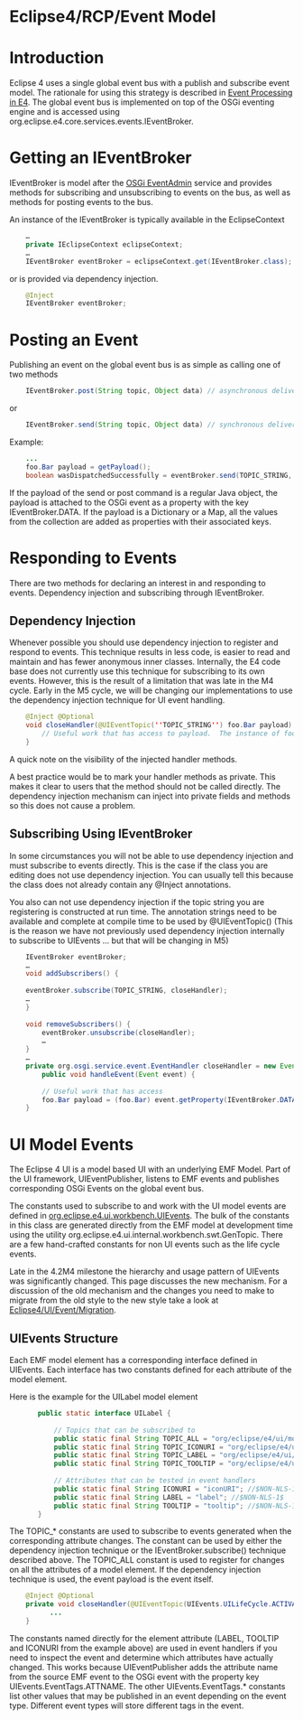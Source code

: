 
Eclipse4/RCP/Event Model
========================


Introduction
============

Eclipse 4 uses a single global event bus with a publish and subscribe event model.
The rationale for using this strategy is described in [Event Processing in E4](/E4/Event_Processing "E4/Event Processing").
The global event bus is implemented on top of the OSGi eventing engine and is accessed using org.eclipse.e4.core.services.events.IEventBroker.

Getting an IEventBroker
=======================

IEventBroker is model after the [OSGi EventAdmin](http://www.osgi.org/javadoc/r4v41/org/osgi/service/event/EventAdmin.html) service and provides methods for subscribing and unsubscribing to events on the bus, as well as methods for posting events to the bus.

An instance of the IEventBroker is typically available in the EclipseContext
```java
    …
    private IEclipseContext eclipseContext;
    …
    IEventBroker eventBroker = eclipseContext.get(IEventBroker.class);
```

or is provided via dependency injection.
```java
    @Inject
    IEventBroker eventBroker;
```

Posting an Event
================

Publishing an event on the global event bus is as simple as calling one of two methods

```java
    IEventBroker.post(String topic, Object data) // asynchronous delivery
```
or
```java
    IEventBroker.send(String topic, Object data) // synchronous delivery
```

Example:
```java
    ...
    foo.Bar payload = getPayload();
    boolean wasDispatchedSuccessfully = eventBroker.send(TOPIC_STRING, payload);
```

If the payload of the send or post command is a regular Java object, the payload is attached to the OSGi event as a property with the key IEventBroker.DATA. If the payload is a Dictionary or a Map, all the values from the collection are added as properties with their associated keys.

Responding to Events
====================

There are two methods for declaring an interest in and responding to events. Dependency injection and subscribing through IEventBroker.

Dependency Injection
--------------------

Whenever possible you should use dependency injection to register and respond to events. This technique results in less code, is easier to read and maintain and has fewer anonymous inner classes. Internally, the E4 code base does not currently use this technique for subscribing to its own events. However, this is the result of a limitation that was late in the M4 cycle. Early in the M5 cycle, we will be changing our implementations to use the dependency injection technique for UI event handling.

```java
    @Inject @Optional
    void closeHandler(@UIEventTopic(''TOPIC_STRING'') foo.Bar payload) {
        // Useful work that has access to payload.  The instance of foo.Bar that the event poster placed on the global event bus with the topic ''TOPIC_STRING''
    }
```

A quick note on the visibility of the injected handler methods.

A best practice would be to mark your handler methods as private.
This makes it clear to users that the method should not be called directly.
The dependency injection mechanism can inject into private fields and methods so this does not cause a problem.

Subscribing Using IEventBroker
------------------------------

In some circumstances you will not be able to use dependency injection and must subscribe to events directly. This is the case if the class you are editing does not use dependency injection. You can usually tell this because the class does not already contain any @Inject annotations.

You also can not use dependency injection if the topic string you are registering is constructed at run time. The annotation strings need to be available and complete at compile time to be used by @UIEventTopic() (This is the reason we have not previously used dependency injection internally to subscribe to UIEvents ... but that will be changing in M5)


```java
    IEventBroker eventBroker;
    …
    void addSubscribers() {
     
    eventBroker.subscribe(TOPIC_STRING, closeHandler);
    …
    }
     
    void removeSubscribers() {
        eventBroker.unsubscribe(closeHandler);
        …
    }
    …
    private org.osgi.service.event.EventHandler closeHandler = new EventHandler() {
        public void handleEvent(Event event) {
     
        // Useful work that has access
        foo.Bar payload = (foo.Bar) event.getProperty(IEventBroker.DATA);
    }
```

UI Model Events
===============

The Eclipse 4 UI is a model based UI with an underlying EMF Model. Part of the UI framework, UIEventPublisher, listens to EMF events and publishes corresponding OSGi Events on the global event bus.

The constants used to subscribe to and work with the UI model events are defined in [org.eclipse.e4.ui.workbench.UIEvents](https://github.com/eclipse-platform/eclipse.platform.ui/blob/master/bundles/org.eclipse.e4.ui.workbench/src/org/eclipse/e4/ui/workbench/UIEvents.java). The bulk of the constants in this class are generated directly from the EMF model at development time using the utility org.eclipse.e4.ui.internal.workbench.swt.GenTopic. There are a few hand-crafted constants for non UI events such as the life cycle events.

Late in the 4.2M4 milestone the hierarchy and usage pattern of UIEvents was significantly changed. This page discusses the new mechanism. For a discussion of the old mechanism and the changes you need to make to migrate from the old style to the new style take a look at [Eclipse4/UI/Event/Migration](/Eclipse4/UI/Event/Migration "Eclipse4/UI/Event/Migration").

UIEvents Structure
------------------

Each EMF model element has a corresponding interface defined in UIEvents. Each interface has two constants defined for each attribute of the model element.

Here is the example for the UILabel model element
```java
       public static interface UILabel {
     
           // Topics that can be subscribed to
           public static final String TOPIC_ALL = "org/eclipse/e4/ui/model/ui/UILabel/*"; //$NON-NLS-1$
           public static final String TOPIC_ICONURI = "org/eclipse/e4/ui/model/ui/UILabel/iconURI/*"; //$NON-NLS-1$
           public static final String TOPIC_LABEL = "org/eclipse/e4/ui/model/ui/UILabel/label/*"; //$NON-NLS-1$
           public static final String TOPIC_TOOLTIP = "org/eclipse/e4/ui/model/ui/UILabel/tooltip/*"; //$NON-NLS-1$
     
           // Attributes that can be tested in event handlers
           public static final String ICONURI = "iconURI"; //$NON-NLS-1$
           public static final String LABEL = "label"; //$NON-NLS-1$
           public static final String TOOLTIP = "tooltip"; //$NON-NLS-1$
       }
```

The TOPIC_* constants are used to subscribe to events generated when the corresponding attribute changes. The constant can be used by either the dependency injection technique or the IEventBroker.subscribe() technique described above. The TOPIC_ALL constant is used to register for changes on all the attributes of a model element. If the dependency injection technique is used, the event payload is the event itself.

```java
    @Inject @Optional
    private void closeHandler(@UIEventTopic(UIEvents.UILifeCycle.ACTIVATE) org.osgi.service.event.Event event) {
          ...
    }
```

The constants named directly for the element attribute (LABEL, TOOLTIP and ICONURI from the example above) are used in event handlers if you need to inspect the event and determine which attributes have actually changed. This works because UIEventPublisher adds the attribute name from the source EMF event to the OSGi event with the property key UIEvents.EventTags.ATTNAME. The other UIEvents.EventTags.* constants list other values that may be published in an event depending on the event type. Different event types will store different tags in the event.


